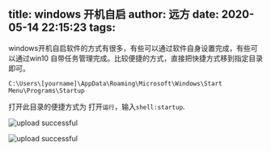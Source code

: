 title: windows 开机自启
author: 远方
date: 2020-05-14 22:15:23
tags:
---
windows开机自启软件的方式有很多，有些可以通过软件自身设置完成，有些可以通过win10 自带任务管理完成。比较便捷的方式，直接把快捷方式移到指定目录即可。

`C:\Users\[yourname]\AppData\Roaming\Microsoft\Windows\Start Menu\Programs\Startup`

打开此目录的便捷方式为 打开`运行`，输入`shell:startup`.

![upload successful](/images/pasted-10.png)

![upload successful](/images/pasted-11.png)